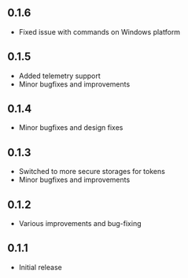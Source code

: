 ## 0.1.6
* Fixed issue with commands on Windows platform

## 0.1.5
* Added telemetry support
* Minor bugfixes and improvements

## 0.1.4
* Minor bugfixes and design fixes

## 0.1.3
* Switched to more secure storages for tokens
* Minor bugfixes and improvements

## 0.1.2
* Various improvements and bug-fixing

## 0.1.1
* Initial release